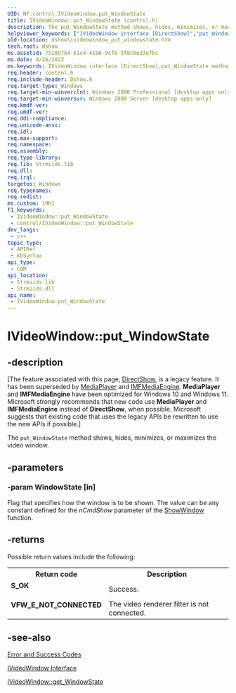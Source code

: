```yaml
---
UID: NF:control.IVideoWindow.put_WindowState
title: IVideoWindow::put_WindowState (control.h)
description: The put_WindowState method shows, hides, minimizes, or maximizes the video window.
helpviewer_keywords: ["IVideoWindow interface [DirectShow]","put_WindowState method","IVideoWindow.put_WindowState","IVideoWindow::put_WindowState","IVideoWindowput_WindowState","control/IVideoWindow::put_WindowState","dshow.ivideowindow_put_windowstate","put_WindowState","put_WindowState method [DirectShow]","put_WindowState method [DirectShow]","IVideoWindow interface"]
old-location: dshow\ivideowindow_put_windowstate.htm
tech.root: dshow
ms.assetid: 75189754-61c4-4196-9cfb-3f8c8e33efbc
ms.date: 4/26/2023
ms.keywords: IVideoWindow interface [DirectShow],put_WindowState method, IVideoWindow.put_WindowState, IVideoWindow::put_WindowState, IVideoWindowput_WindowState, control/IVideoWindow::put_WindowState, dshow.ivideowindow_put_windowstate, put_WindowState, put_WindowState method [DirectShow], put_WindowState method [DirectShow],IVideoWindow interface
req.header: control.h
req.include-header: Dshow.h
req.target-type: Windows
req.target-min-winverclnt: Windows 2000 Professional [desktop apps only]
req.target-min-winversvr: Windows 2000 Server [desktop apps only]
req.kmdf-ver: 
req.umdf-ver: 
req.ddi-compliance: 
req.unicode-ansi: 
req.idl: 
req.max-support: 
req.namespace: 
req.assembly: 
req.type-library: 
req.lib: Strmiids.lib
req.dll: 
req.irql: 
targetos: Windows
req.typenames: 
req.redist: 
ms.custom: 19H1
f1_keywords:
 - IVideoWindow::put_WindowState
 - control/IVideoWindow::put_WindowState
dev_langs:
 - c++
topic_type:
 - APIRef
 - kbSyntax
api_type:
 - COM
api_location:
 - Strmiids.lib
 - Strmiids.dll
api_name:
 - IVideoWindow.put_WindowState
---
```


# IVideoWindow::put_WindowState


## -description

\[The feature associated with this page, [DirectShow](/windows/win32/directshow/directshow), is a legacy feature. It has been superseded by [MediaPlayer](/uwp/api/Windows.Media.Playback.MediaPlayer) and [IMFMediaEngine](/windows/win32/api/mfmediaengine/nn-mfmediaengine-imfmediaengine). **MediaPlayer** and **IMFMediaEngine** have been optimized for Windows 10 and Windows 11. Microsoft strongly recommends that new code use **MediaPlayer** and **IMFMediaEngine** instead of **DirectShow**, when possible. Microsoft suggests that existing code that uses the legacy APIs be rewritten to use the new APIs if possible.\]

The <code>put_WindowState</code> method shows, hides, minimizes, or maximizes the video window.

## -parameters

### -param WindowState [in]

Flag that specifies how the window is to be shown. The value can be any constant defined for the <i>nCmdShow</i> parameter of the <a href="/windows/desktop/api/winuser/nf-winuser-showwindow">ShowWindow</a> function.

## -returns

Possible return values include the following:

<table>
<tr>
<th>Return code</th>
<th>Description</th>
</tr>
<tr>
<td width="40%">
<dl>
<dt><b>S_OK</b></dt>
</dl>
</td>
<td width="60%">
Success.

</td>
</tr>
<tr>
<td width="40%">
<dl>
<dt><b>VFW_E_NOT_CONNECTED</b></dt>
</dl>
</td>
<td width="60%">
The video renderer filter is not connected.

</td>
</tr>
</table>

## -see-also

<a href="/windows/desktop/DirectShow/error-and-success-codes">Error and Success Codes</a>



<a href="/windows/desktop/api/control/nn-control-ivideowindow">IVideoWindow Interface</a>



<a href="/windows/desktop/api/control/nf-control-ivideowindow-get_windowstate">IVideoWindow::get_WindowState</a>